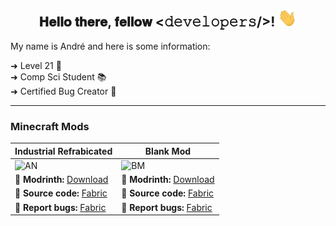 <div align="center">
<h2> 𝐇𝐞𝐥𝐥𝐨 𝐭𝐡𝐞𝐫𝐞, 𝐟𝐞𝐥𝐥𝐨𝐰 <𝚍𝚎𝚟𝚎𝚕𝚘𝚙𝚎𝚛𝚜/>! <img src="https://github.com/ABSphreak/ABSphreak/blob/master/gifs/Hi.gif" width="30"></h2>
</div>

My name is André and here is some information: <br>

➜ Level 21 🌱 <br>
➜ Comp Sci Student 📚 <br>
➜ Certified Bug Creator 👾 <br>

 ---
 
  ### Minecraft Mods

| Industrial Refrabicated | Blank Mod |
|--------------------|------------|
|![AN](https://dks.pt/wp-content/uploads/2015/07/coming-soon.jpg)|![BM](https://dks.pt/wp-content/uploads/2015/07/coming-soon.jpg)|
| **💾 Modrinth:** [Download]() | **💾 Modrinth:** [Download]() |
| **📘 Source code:** [Fabric](https://github.com/Korinku/Backpacked-Refabricated) | **📘 Source code:** [Fabric](https://github.com/Korinku/Industrial-Refabricated) |
| **🐛 Report bugs:** [Fabric](https://github.com/Korinku/Backpacked-Refabricated/issues/new)| **🐛 Report bugs:** [Fabric](https://github.com/Korinku/Industrial-Refabricated/issues/new) |

